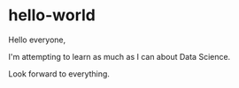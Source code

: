 # hello-world
Hello everyone,

I'm attempting to learn as much as I can about Data Science.

Look forward to everything. 
